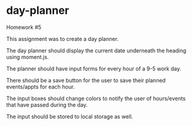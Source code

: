 # day-planner
Homework #5

This assignment was to create a day planner. 

The day planner should display the current date underneath the heading using moment.js. 

The planner should have input forms for every hour of a 9-5 work day. 

There should be a save button for the user to save their planned events/appts for each hour.

The input boxes should change colors to notify the user of hours/events that have passed during the day.

The input should be stored to local storage as well.
